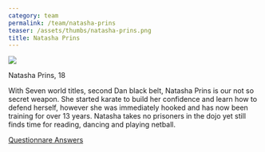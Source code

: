 ```yaml
---
category: team
permalink: /team/natasha-prins
teaser: /assets/thumbs/natasha-prins.png
title: Natasha Prins
---
```


<img src="/assets/img/natasha-prins.png" />

Natasha Prins, 18

With Seven world titles, second Dan black belt, Natasha Prins is our not so secret weapon. She started karate to build her confidence and learn how to defend herself, however she was immediately hooked and has now been training for over 13 years. Natasha takes no prisoners in the dojo yet still finds time for reading, dancing and playing netball.

[Questionnare Answers](https://drive.google.com/open?id=1DVGVLUaoRI6GqTJnMF6LNkTB18WmhVnWlpy4C2Hdemc)
